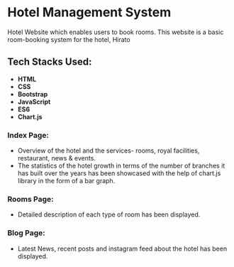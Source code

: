 # Hotel Management System
 Hotel Website which enables users to book rooms.
 This website is a basic room-booking system for the hotel, Hirato
 
 ## Tech Stacks Used:
 
- **HTML**
- **CSS**
- **Bootstrap**
- **JavaScript**
- **ES6**
- **Chart.js**

### Index Page:
- Overview of the hotel and the services- rooms, royal facilities, restaurant, news & events. 
- The statistics of the hotel growth in terms of the number of branches it has built over the years has been showcased with the help of chart.js library in the form of a bar graph.
 
 ### Rooms Page:
 - Detailed description of each type of room has been displayed.
 
 ### Blog Page:
 - Latest News, recent posts and instagram feed about the hotel has been displayed.
